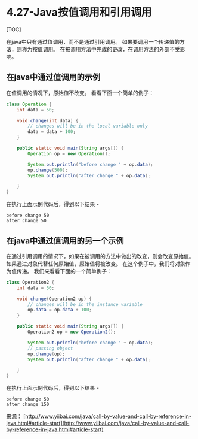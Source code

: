 # 4.27-Java按值调用和引用调用

[TOC]

在java中只有通过值调用，而不是通过引用调用。 如果要调用一个传递值的方法，则称为按值调用。 在被调用方法中完成的更改，在调用方法的外部不受影响。

## 在java中通过值调用的示例

在值调用的情况下，原始值不改变。 看看下面一个简单的例子：

```java
class Operation {
    int data = 50;

    void change(int data) {
        // changes will be in the local variable only
        data = data + 100;
    }

    public static void main(String args[]) {
        Operation op = new Operation();

        System.out.println("before change " + op.data);
        op.change(500);
        System.out.println("after change " + op.data);

    }
}

```

在执行上面示例代码后，得到以下结果 -

```
before change 50
after change 50

```

## 在java中通过值调用的另一个示例

在通过引用调用的情况下，如果在被调用的方法中做出的改变，则会改变原始值。 如果通过对象代替任何原始值，原始值将被改变。 在这个例子中，我们将对象作为值传递。 我们来看看下面的一个简单例子：

```java
class Operation2 {
    int data = 50;

    void change(Operation2 op) {
        // changes will be in the instance variable
        op.data = op.data + 100;
    }

    public static void main(String args[]) {
        Operation2 op = new Operation2();

        System.out.println("before change " + op.data);
        // passing object
        op.change(op);
        System.out.println("after change " + op.data);

    }
}

```

在执行上面示例代码后，得到以下结果 -

```
before change 50
after change 150
```

来源： [http://www.yiibai.com/java/call-by-value-and-call-by-reference-in-java.html#article-start](http://www.yiibai.com/java/call-by-value-and-call-by-reference-in-java.html#article-start)
